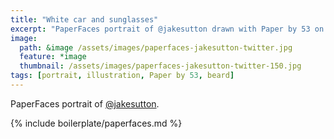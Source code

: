 ```yaml
---
title: "White car and sunglasses"
excerpt: "PaperFaces portrait of @jakesutton drawn with Paper by 53 on an iPad."
image: 
  path: &image /assets/images/paperfaces-jakesutton-twitter.jpg 
  feature: *image
  thumbnail: /assets/images/paperfaces-jakesutton-twitter-150.jpg
tags: [portrait, illustration, Paper by 53, beard]
---
```


PaperFaces portrait of [@jakesutton](https://twitter.com/jakesutton).

{% include boilerplate/paperfaces.md %}
